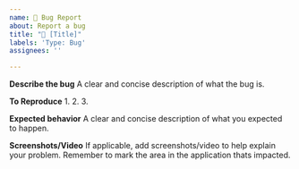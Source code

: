 ```yaml
---
name: 🐛 Bug Report
about: Report a bug
title: "🐛 [Title]"
labels: 'Type: Bug'
assignees: ''

---
```


**Describe the bug**
A clear and concise description of what the bug is.

**To Reproduce**
1.
2.
3.


**Expected behavior**
A clear and concise description of what you expected to happen.

**Screenshots/Video**
If applicable, add screenshots/video to help explain your problem.
Remember to mark the area in the application thats impacted.
